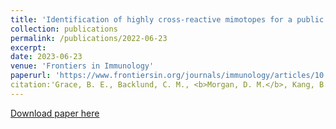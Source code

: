 ```yaml
---
title: 'Identification of highly cross-reactive mimotopes for a public T cell response in murine melanoma'
collection: publications
permalink: /publications/2022-06-23
excerpt: 
date: 2023-06-23
venue: 'Frontiers in Immunology'
paperurl: 'https://www.frontiersin.org/journals/immunology/articles/10.3389/fimmu.2022.886683/full'
citation:'Grace, B. E., Backlund, C. M., <b>Morgan, D. M.</b>, Kang, B. H., Singh, N. K., Huisman, B. D., Rappazzo, C. G., Mohnihan, K. D., Maiorino, L., Dobson, C. S., Kyung, T., Gordon, K. S., Holec, P. V., Takou Mbah, O. C., Garafola, D., Wu, S., Love, J. C., Wittrup, K. D., Irvine, D. J., Birnbaum, M. E., &quot;Identification of highly cross-reactive mimotopes for a public T cell response in murine melanoma.&quot; <i>Frontiers in Immunology</i>, 13:886683 (2022).'
---
```

[Download paper here](http://duncanmorgan.github.io/files/fimmu-13-886683.pdf)

